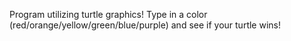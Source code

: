 Program utilizing turtle graphics! 
Type in a color (red/orange/yellow/green/blue/purple) and see if your turtle wins!
